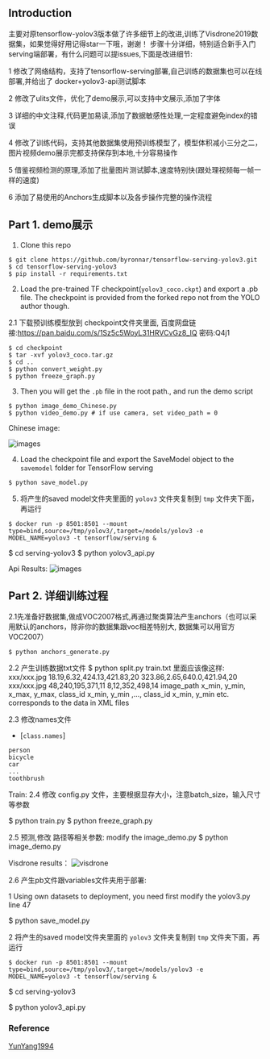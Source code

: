 ## Introduction

主要对原tensorflow-yolov3版本做了许多细节上的改进,训练了Visdrone2019数据集，如果觉得好用记得star一下哦，谢谢！
步骤十分详细，特别适合新手入门serving端部署，有什么问题可以提issues,下面是改进细节:

1 修改了网络结构，支持了tensorflow-serving部署,自己训练的数据集也可以在线部署,并给出了 docker+yolov3-api测试脚本

2 修改了ulits文件，优化了demo展示,可以支持中文展示,添加了字体

3 详细的中文注释,代码更加易读,添加了数据敏感性处理,一定程度避免index的错误

4 修改了训练代码，支持其他数据集使用预训练模型了，模型体积减小三分之二，图片视频demo展示完都支持保存到本地,十分容易操作

5 借鉴视频检测的原理,添加了批量图片测试脚本,速度特别快(跟处理视频每一帧一样的速度)

6 添加了易使用的Anchors生成脚本以及各步操作完整的操作流程


## Part 1. demo展示
1. Clone this repo
```bashrc
$ git clone https://github.com/byronnar/tensorflow-serving-yolov3.git
$ cd tensorflow-serving-yolov3
$ pip install -r requirements.txt
```

2. Load the pre-trained TF checkpoint(`yolov3_coco.ckpt`) and export a .pb file. The checkpoint is provided from the forked repo not from the YOLO author though.

2.1 下载预训练模型放到 checkpoint文件夹里面, 百度网盘链接:https://pan.baidu.com/s/1Sz5c5WoyL31HRVCvGz8_IQ      密码:Q4j1 
```bashrc
$ cd checkpoint
$ tar -xvf yolov3_coco.tar.gz
$ cd ..
$ python convert_weight.py
$ python freeze_graph.py
```

3. Then you will get the `.pb` file in the root path.,  and run the demo script
```bashrc
$ python image_demo_Chinese.py
$ python video_demo.py # if use camera, set video_path = 0
```
Chinese image:

![images](https://github.com/Byronnar/tensorflow-serving-yolov3/blob/master/readme_images/demo.jpg)

4. Load the checkpoint file and export the SaveModel object to the `savemodel` folder for TensorFlow serving
```bashrc
$ python save_model.py
```

5. 将产生的saved model文件夹里面的 `yolov3` 文件夹复制到 `tmp` 文件夹下面，再运行
```
$ docker run -p 8501:8501 --mount type=bind,source=/tmp/yolov3/,target=/models/yolov3 -e MODEL_NAME=yolov3 -t tensorflow/serving &
```

$ cd serving-yolov3
$ python yolov3_api.py

Api Results:
![images](https://github.com/Byronnar/tensorflow-serving-yolov3/blob/master/readme_images/api.png)

## Part 2. 详细训练过程
2.1先准备好数据集,做成VOC2007格式,再通过聚类算法产生anchors（也可以采用默认的anchors，除非你的数据集跟voc相差特别大, 数据集可以用官方VOC2007） 
```
$ python anchors_generate.py

```
2.2 产生训练数据txt文件
$ python split.py
 train.txt 里面应该像这样:
xxx/xxx.jpg 18.19,6.32,424.13,421.83,20 323.86,2.65,640.0,421.94,20 
xxx/xxx.jpg 48,240,195,371,11 8,12,352,498,14
image_path x_min, y_min, x_max, y_max, class_id  x_min, y_min ,..., class_id 
x_min, y_min etc. corresponds to the data in XML files


2.3 修改names文件
- [`class.names`]

```
person
bicycle
car
...
toothbrush
``` 

Train:
2.4 修改 config.py 文件，主要根据显存大小，注意batch_size，输入尺寸等参数

$ python train.py
$ python freeze_graph.py

2.5 预测,修改 路径等相关参数:
modify the image_demo.py
$ python image_demo.py

Visdrone results：
![visdrone](https://github.com/Byronnar/tensorflow-serving-yolov3/blob/master/readme_images/visdrone.jpg)

2.6 产生pb文件跟variables文件夹用于部署:

1 Using own datasets to deployment, you need first modify the yolov3.py line 47

$ python save_model.py

2 将产生的saved model文件夹里面的 `yolov3` 文件夹复制到 `tmp` 文件夹下面，再运行
```
$ docker run -p 8501:8501 --mount type=bind,source=/tmp/yolov3/,target=/models/yolov3 -e MODEL_NAME=yolov3 -t tensorflow/serving &
```

$ cd serving-yolov3

$ python yolov3_api.py

### Reference
[YunYang1994](https://github.com/YunYang1994/tensorflow-yolov3.git)
